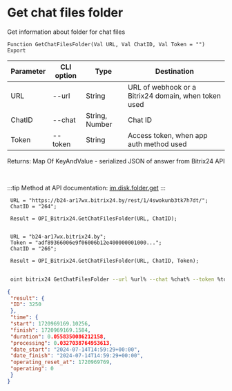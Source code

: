 ﻿---
sidebar_position: 20
---

# Get chat files folder
 Get information about folder for chat files



`Function GetChatFilesFolder(Val URL, Val ChatID, Val Token = "") Export`

 | Parameter | CLI option | Type | Destination |
 |-|-|-|-|
 | URL | --url | String | URL of webhook or a Bitrix24 domain, when token used |
 | ChatID | --chat | String, Number | Chat ID |
 | Token | --token | String | Access token, when app auth method used |

 
 Returns: Map Of KeyAndValue - serialized JSON of answer from Bitrix24 API

<br/>

:::tip
Method at API documentation: [im.disk.folder.get](https://dev.1c-bitrix.ru/learning/course/index.php?COURSE_ID=93&LESSON_ID=11483)
:::
<br/>


```bsl title="Code example"
 URL = "https://b24-ar17wx.bitrix24.by/rest/1/4swokunb3tk7h7dt/";
 ChatID = "264";
 
 Result = OPI_Bitrix24.GetChatFilesFolder(URL, ChatID);
 
 
 URL = "b24-ar17wx.bitrix24.by";
 Token = "adf89366006e9f06006b12e400000001000...";
 ChatID = "266";
 
 Result = OPI_Bitrix24.GetChatFilesFolder(URL, ChatID, Token);
```
	


```sh title="CLI command example"
 
 oint bitrix24 GetChatFilesFolder --url %url% --chat %chat% --token %token%

```

```json title="Result"
{
 "result": {
 "ID": 3250
 },
 "time": {
 "start": 1720969169.10256,
 "finish": 1720969169.1584,
 "duration": 0.0558350086212158,
 "processing": 0.0327038764953613,
 "date_start": "2024-07-14T14:59:29+00:00",
 "date_finish": "2024-07-14T14:59:29+00:00",
 "operating_reset_at": 1720969769,
 "operating": 0
 }
}
```
